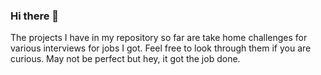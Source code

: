### Hi there 👋

The projects I have in my repository so far are take home challenges for various interviews for jobs I got. Feel free to look through them if you are curious. May not be perfect but hey, it got the job done.

<!--
**meems1996/meems1996** is a ✨ _special_ ✨ repository because its `README.md` (this file) appears on your GitHub profile.

Here are some ideas to get you started:

- 🔭 I’m currently working on ...
- 🌱 I’m currently learning ...
- 👯 I’m looking to collaborate on ...
- 🤔 I’m looking for help with ...
- 💬 Ask me about ...
- 📫 How to reach me: ...
- 😄 Pronouns: ...
- ⚡ Fun fact: ...
-->
